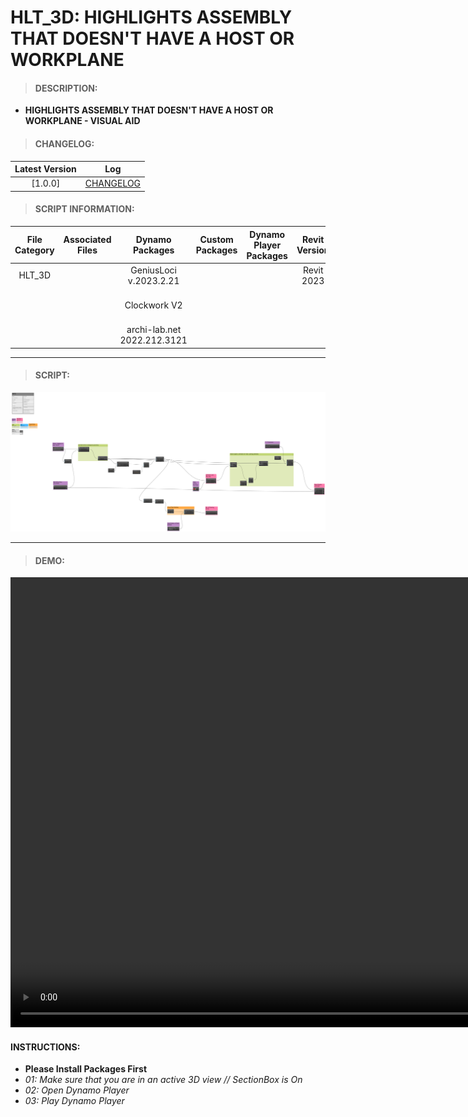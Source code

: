 # HLT_3D: HIGHLIGHTS ASSEMBLY THAT DOESN'T HAVE A HOST OR WORKPLANE

> #### DESCRIPTION: 
- **HIGHLIGHTS ASSEMBLY THAT DOESN'T HAVE A HOST OR WORKPLANE - VISUAL AID**

> #### CHANGELOG:

| Latest Version | Log |
| :-------: | :----: | 
|[1.0.0] | [CHANGELOG](/_scripts/_project/266_HLT/ASSEMBLY/changelog/HLT_ASM_MembersHasNoWorkPlane.md) |

> #### SCRIPT INFORMATION: 

| File Category | Associated Files | Dynamo Packages | Custom Packages | Dynamo Player Packages | Revit Version | Author | Modified By | File Name & Location | 
| :-------: | :----: | :---: | :---: | :---: | :---: | :---: | :---: | :--: |
| HLT_3D  |  | GeniusLoci v.2023.2.21| | | Revit 2023 | Melvin Tuliao | |HLT_ASM_MembersHasNoWorkPlane V1.0.0 |
|           |  | Clockwork V2 | | | | | | (https://bimcapcom.sharepoint.com/:u:/s/BCP-Main/EajfzR5ZZspApYCRpYqw2u0BYBRpVEX63F-T-nL2m4eTEg?e=NfBab7) |                 
|           |  | archi-lab.net 2022.212.3121 |                 

----------------------------------------------------------------

> #### SCRIPT:
<img src="./_scripts/_project/266_HLT/ASSEMBLY/images/HLT_ASM_MembersHasNoWorkPlane.png">



------------------------------------------------------------------
> #### **DEMO**: 

<video width="1280" height="720" controls>
 <source src="./_scripts/_project/266_HLT/ASSEMBLY/demo/HLT_ASM_MembersHasNoWorkPlane.mp4" type="video/mp4">
</video>

#### INSTRUCTIONS: 
- **Please Install Packages First**
- *01: Make sure that you are in an active 3D view // SectionBox is On*
- *02: Open Dynamo Player*
- *03: Play Dynamo Player*